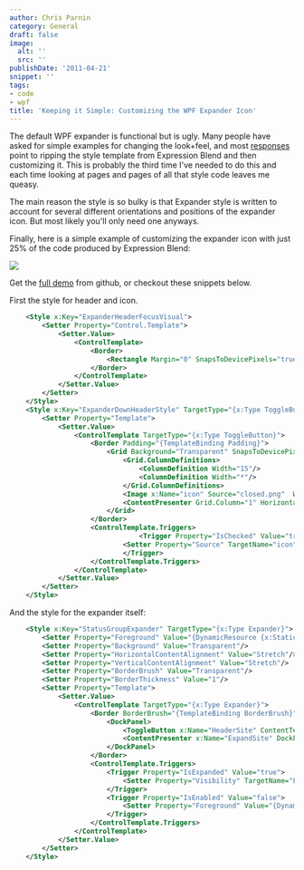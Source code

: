```yaml
---
author: Chris Parnin
category: General
draft: false
image:
  alt: ''
  src: ''
publishDate: '2011-04-21'
snippet: ''
tags:
- code
- wpf
title: 'Keeping it Simple: Customizing the WPF Expander Icon'
---
```


The default WPF expander is functional but is ugly.  Many people have asked for simple examples for changing the look+feel, and most [responses](https://stackoverflow.com/questions/1396153/preventing-a-wpf-expander-from-expanding-when-header-is-clicked) point to ripping the style template from Expression Blend and then customizing it.  This is probably the third time I've needed to do this and each time looking at pages and pages of all that style code leaves me queasy.

The main reason the style is so bulky is that Expander style is written to account for several different orientations and positions of the expander icon.  But most likely you'll only need one anyways.

Finally, here is a simple example of customizing the expander icon with just 25% of the code produced by Expression Blend:

[![](http://blog.ninlabs.com/wp-content/uploads/2011/04/screencap.png)](http://blog.ninlabs.com/wp-content/uploads/2011/04/screencap.png)

Get the [full demo](https://github.com/chrisparnin/wpfPlusMinusExpander) from github, or checkout these snippets below.

First the style for header and icon.

```xml
    <Style x:Key="ExpanderHeaderFocusVisual">
        <Setter Property="Control.Template">
            <Setter.Value>
                <ControlTemplate>
                    <Border>
                        <Rectangle Margin="0" SnapsToDevicePixels="true" Stroke="Black" StrokeThickness="1" StrokeDashArray="1 2"/>
                    </Border>
                </ControlTemplate>
            </Setter.Value>
        </Setter>
    </Style>
    <Style x:Key="ExpanderDownHeaderStyle" TargetType="{x:Type ToggleButton}">
        <Setter Property="Template">
            <Setter.Value>
                <ControlTemplate TargetType="{x:Type ToggleButton}">
                    <Border Padding="{TemplateBinding Padding}">
                        <Grid Background="Transparent" SnapsToDevicePixels="False">
                            <Grid.ColumnDefinitions>
                                <ColumnDefinition Width="15"/>
                                <ColumnDefinition Width="*"/>
                            </Grid.ColumnDefinitions>
                            <Image x:Name="icon" Source="closed.png"  Width="9"/>
                            <ContentPresenter Grid.Column="1" HorizontalAlignment="Left" Margin="4,0,0,0" RecognizesAccessKey="True" SnapsToDevicePixels="True" VerticalAlignment="Center"/>
                        </Grid>
                    </Border>
                    <ControlTemplate.Triggers>
                                <Trigger Property="IsChecked" Value="true">
                            <Setter Property="Source" TargetName="icon" Value="open.png"/>
                            </Trigger>
                    </ControlTemplate.Triggers>
                </ControlTemplate>
            </Setter.Value>
        </Setter>
    </Style>
```

And the style for the expander itself:

```xml
    <Style x:Key="StatusGroupExpander" TargetType="{x:Type Expander}">
        <Setter Property="Foreground" Value="{DynamicResource {x:Static SystemColors.ControlTextBrushKey}}"/>
        <Setter Property="Background" Value="Transparent"/>
        <Setter Property="HorizontalContentAlignment" Value="Stretch"/>
        <Setter Property="VerticalContentAlignment" Value="Stretch"/>
        <Setter Property="BorderBrush" Value="Transparent"/>
        <Setter Property="BorderThickness" Value="1"/>
        <Setter Property="Template">
            <Setter.Value>
                <ControlTemplate TargetType="{x:Type Expander}">
                    <Border BorderBrush="{TemplateBinding BorderBrush}" BorderThickness="{TemplateBinding BorderThickness}" Background="{TemplateBinding Background}" CornerRadius="3" SnapsToDevicePixels="true">
                        <DockPanel>
                            <ToggleButton x:Name="HeaderSite" ContentTemplate="{TemplateBinding HeaderTemplate}" ContentTemplateSelector="{TemplateBinding HeaderTemplateSelector}" Content="{TemplateBinding Header}" DockPanel.Dock="Top" Foreground="{TemplateBinding Foreground}" FontWeight="{TemplateBinding FontWeight}" FocusVisualStyle="{StaticResource ExpanderHeaderFocusVisual}" FontStyle="{TemplateBinding FontStyle}" FontStretch="{TemplateBinding FontStretch}" FontSize="{TemplateBinding FontSize}" FontFamily="{TemplateBinding FontFamily}" HorizontalContentAlignment="{TemplateBinding HorizontalContentAlignment}" IsChecked="{Binding IsExpanded, Mode=TwoWay, RelativeSource={RelativeSource TemplatedParent}}" Margin="1" MinWidth="0" MinHeight="0" Padding="{TemplateBinding Padding}" Style="{StaticResource ExpanderDownHeaderStyle}" VerticalContentAlignment="{TemplateBinding VerticalContentAlignment}"/>
                            <ContentPresenter x:Name="ExpandSite" DockPanel.Dock="Bottom" Focusable="false" HorizontalAlignment="{TemplateBinding HorizontalContentAlignment}" Margin="{TemplateBinding Padding}" Visibility="Collapsed" VerticalAlignment="{TemplateBinding VerticalContentAlignment}"/>
                        </DockPanel>
                    </Border>
                    <ControlTemplate.Triggers>
                        <Trigger Property="IsExpanded" Value="true">
                            <Setter Property="Visibility" TargetName="ExpandSite" Value="Visible"/>
                        </Trigger>
                        <Trigger Property="IsEnabled" Value="false">
                            <Setter Property="Foreground" Value="{DynamicResource {x:Static SystemColors.GrayTextBrushKey}}"/>
                        </Trigger>
                    </ControlTemplate.Triggers>
                </ControlTemplate>
            </Setter.Value>
        </Setter>
    </Style>
```
